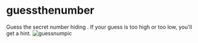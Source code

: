 # guessthenumber
Guess the secret number hiding . If your guess is too high or too low, you'll get a hint.
![guessnumpic](https://user-images.githubusercontent.com/71181648/196027332-031a01a9-d301-4cdb-90ac-8eed922912a0.png)

